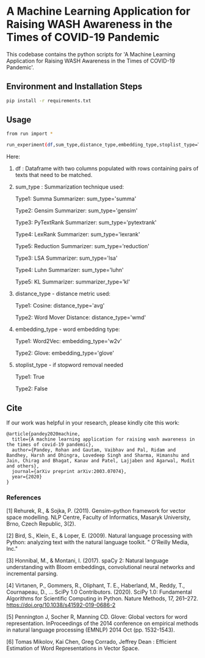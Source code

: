 # A Machine Learning Application for Raising WASH Awareness in the Times of COVID-19 Pandemic

This codebase contains the python scripts for 'A Machine Learning Application for Raising WASH Awareness in the Times of COVID-19 Pandemic'.

## Environment and Installation Steps

```bash
pip install -r requirements.txt
```

## Usage

```bash
from run import *
```


```bash
run_experiment(df,sum_type,distance_type,embedding_type,stoplist_type=True)
```

Here: 
1. df : Dataframe with two columns populated with rows containing pairs of texts that need to be matched.

2. sum_type : Summarization technique used:

    Type1: Summa Summarizer: sum_type='summa'
    
    Type2: Gensim Summarizer: sum_type='gensim'
    
    Type3: PyTextRank Summarizer: sum_type='pytextrank'
    
    Type4: LexRank Summarizer: sum_type='lexrank'
    
    Type5: Reduction Summarizer: sum_type='reduction'
    
    Type3: LSA Summarizer: sum_type='lsa'
    
    Type4: Luhn Summarizer: sum_type='luhn'
    
    Type5: KL Summarizer: summarizer_type='kl'

3. distance_type - distance metric used:
    
    Type1: Cosine: distance_type='avg'
    
    Type2: Word Mover Distance: distance_type='wmd'

5. embedding_type - word embedding type:

    Type1: Word2Vec: embedding_type='w2v'
    
    Type2: Glove: embedding_type='glove'

7. stoplist_type - if stopword removal needed

    Type1: True
    
    Type2: False


## Cite

If our work was helpful in your research, please kindly cite this work:

```
@article{pandey2020machine,
  title={A machine learning application for raising wash awareness in the times of covid-19 pandemic},
  author={Pandey, Rohan and Gautam, Vaibhav and Pal, Ridam and Bandhey, Harsh and Dhingra, Lovedeep Singh and Sharma, Himanshu and Jain, Chirag and Bhagat, Kanav and Patel, Lajjaben and Agarwal, Mudit and others},
  journal={arXiv preprint arXiv:2003.07074},
  year={2020}
}
```

### References

[1] Rehurek, R., & Sojka, P. (2011). Gensim–python framework for vector space modelling. NLP Centre, Faculty of Informatics, Masaryk University, Brno, Czech Republic, 3(2).

[2] Bird, S., Klein, E., & Loper, E. (2009). Natural language processing with Python: analyzing text with the natural language toolkit. " O&#x27;Reilly Media, Inc."

[3] Honnibal, M., & Montani, I. (2017). spaCy 2: Natural language understanding with Bloom embeddings, convolutional neural networks and incremental parsing.

[4] Virtanen, P., Gommers, R., Oliphant, T. E., Haberland, M., Reddy, T., Cournapeau, D., … SciPy 1.0 Contributors. (2020). SciPy 1.0: Fundamental Algorithms for Scientific Computing in Python. Nature Methods, 17, 261–272. https://doi.org/10.1038/s41592-019-0686-2

[5] Pennington J, Socher R, Manning CD. Glove: Global vectors for word representation. InProceedings of the 2014 conference on empirical methods in natural language processing (EMNLP) 2014 Oct (pp. 1532-1543).

[6] Tomas Mikolov, Kai Chen, Greg Corrado, Jeffrey Dean : Efficient Estimation of Word Representations in Vector Space. 
